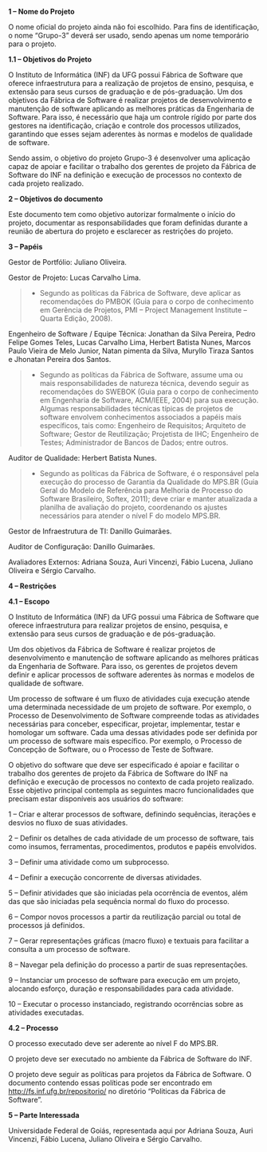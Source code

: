 **1 – Nome do Projeto**

O nome oficial do projeto ainda não foi escolhido. Para fins de identificação, o nome “Grupo-3” deverá ser usado, sendo apenas um nome temporário para o projeto.

**1.1 – Objetivos do Projeto**

O Instituto de Informática (INF) da UFG possui Fábrica de Software que oferece infraestrutura para a realização de projetos de ensino, pesquisa, e extensão para seus cursos de graduação e de pós-graduação.
Um dos objetivos da Fábrica de Software é realizar projetos de desenvolvimento e manutenção de software aplicando as melhores práticas da Engenharia de Software. Para isso, é necessário que haja um controle rígido por parte dos gestores na identificação, criação e controle dos processos utilizados, garantindo que esses sejam aderentes às normas e modelos de qualidade de software.

Sendo assim, o objetivo do projeto Grupo-3 é desenvolver uma aplicação capaz de apoiar e facilitar o trabalho dos gerentes de projeto da Fábrica de Software do INF na definição e execução de processos no contexto de cada projeto realizado.


**2 – Objetivos do documento**

Este documento tem como objetivo autorizar formalmente o início do projeto, documentar as responsabilidades que foram definidas durante a reunião de abertura do projeto e esclarecer as restrições do projeto.

**3 – Papéis**

Gestor de Portfólio: Juliano Oliveira.

Gestor de Projeto: Lucas Carvalho Lima.

> - Segundo as políticas da Fábrica de Software, deve aplicar as recomendações do PMBOK (Guia para o corpo de conhecimento em Gerência de Projetos, PMI – Project Management Institute – Quarta Edição, 2008).

Engenheiro de Software / Equipe Técnica: Jonathan da Silva Pereira, Pedro Felipe Gomes Teles, Lucas Carvalho Lima, Herbert Batista Nunes, Marcos Paulo Vieira de Melo Junior, Natan pimenta da Silva, Muryllo Tiraza Santos e Jhonatan Pereira dos Santos.

> - Segundo as políticas da Fábrica de Software, assume uma ou mais responsabilidades de natureza técnica, devendo seguir as recomendações do SWEBOK (Guia para o corpo de conhecimento em Engenharia de Software, ACM/IEEE, 2004) para sua execução. Algumas responsabilidades técnicas típicas de projetos de software envolvem conhecimentos associados a papéis mais específicos, tais como: Engenheiro de Requisitos; Arquiteto de Software; Gestor de Reutilização; Projetista de IHC; Engenheiro de Testes; Administrador de Bancos de Dados; entre outros.

Auditor de Qualidade: Herbert Batista Nunes.

> - Segundo as políticas da Fábrica de Software, é o responsável pela execução do processo de Garantia da Qualidade do MPS.BR  (Guia  Geral  do  Modelo  de  Referência  para  Melhoria  de  Processo  do  Software Brasileiro,  Softex,  2011);  deve  criar  e  manter  atualizada  a  planilha  de  avaliação  do  projeto, coordenando os ajustes necessários para atender o nível F do modelo MPS.BR.


Gestor de Infraestrutura de TI: Danillo Guimarães.

Auditor de Configuração: Danillo Guimarães.

Avaliadores Externos: Adriana Souza, Auri Vincenzi, Fábio Lucena, Juliano Oliveira e Sérgio Carvalho.

**4 – Restrições**

**4.1 – Escopo**

O Instituto de Informática (INF) da UFG possui uma Fábrica de Software que oferece infraestrutura para realizar projetos de ensino, pesquisa, e extensão para seus cursos de graduação e de pós-graduação.

Um dos objetivos da Fábrica de Software é realizar projetos de desenvolvimento e manutenção de software aplicando as melhores práticas da Engenharia de Software. Para isso, os gerentes de projetos devem definir e aplicar processos de software aderentes às normas e modelos de qualidade de software.

Um processo de software é um fluxo de atividades cuja execução atende uma determinada necessidade de um projeto de software. Por exemplo, o Processo de Desenvolvimento de Software compreende todas as atividades necessárias para conceber, especificar, projetar, implementar,  testar  e  homologar  um  software.  Cada uma dessas atividades pode ser definida por um processo de software mais específico.  Por exemplo, o Processo de Concepção de Software, ou o Processo de Teste de Software.

O objetivo do software que deve ser especificado é apoiar e facilitar o trabalho dos gerentes de projeto da Fábrica de Software do INF na definição e execução de processos no contexto de cada projeto realizado.  Esse objetivo principal contempla as seguintes macro funcionalidades que precisam estar disponíveis aos usuários do software:

1 – 	Criar e alterar processos de software, definindo sequências, iterações e desvios no fluxo de suas atividades.

2 – 	Definir os detalhes de cada atividade de um processo de software, tais como insumos, ferramentas, procedimentos, produtos e papéis envolvidos.

3 – 	Definir uma atividade como um subprocesso.

4 – 	Definir a execução concorrente de diversas atividades.

5 – 	Definir atividades que são iniciadas pela ocorrência de eventos, além das que são iniciadas pela sequência normal do fluxo do processo.

6 – 	Compor novos processos a partir da reutilização parcial ou total de processos já definidos.

7 – 	Gerar representações gráficas (macro fluxo) e textuais para facilitar a consulta a um processo de software.

8 – 	Navegar pela definição do processo a partir de suas representações.

9 – 	Instanciar um processo de software para execução em um projeto, alocando esforço, duração e responsabilidades para cada atividade.

10 – 	Executar o processo instanciado, registrando ocorrências sobre as atividades executadas.


**4.2 – Processo**

O processo executado deve ser aderente ao nível F do MPS.BR.

O projeto deve ser executado no ambiente da Fábrica de Software do INF.

O projeto deve seguir as políticas para projetos da Fábrica de Software. O documento contendo essas políticas pode ser encontrado em http://fs.inf.ufg.br/repositorio/ no diretório “Politicas da Fábrica de Software”.

**5 – Parte Interessada**

Universidade Federal de Goiás, representada aqui por Adriana Souza, Auri Vincenzi, Fábio Lucena, Juliano Oliveira e Sérgio Carvalho.